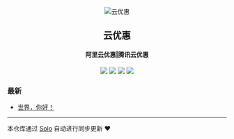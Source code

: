 <p align="center"><img alt="云优惠" src="https://static.b3log.org/images/brand/solo-32.png"></p><h2 align="center">
云优惠
</h2>

<h4 align="center">阿里云优惠|腾讯云优惠</h4>
<p align="center"><a title="云优惠" target="_blank" href="https://github.com/xieyunsong/solo-blog"><img src="https://img.shields.io/github/last-commit/xieyunsong/solo-blog.svg?style=flat-square&color=FF9900"></a>
<a title="GitHub repo size in bytes" target="_blank" href="https://github.com/xieyunsong/solo-blog"><img src="https://img.shields.io/github/repo-size/xieyunsong/solo-blog.svg?style=flat-square"></a>
<a title="Solo Version" target="_blank" href="https://github.com/88250/solo/releases"><img src="https://img.shields.io/badge/solo-3.6.7-f1e05a.svg?style=flat-square&color=blueviolet"></a>
<a title="Hits" target="_blank" href="https://github.com/88250/hits"><img src="https://hits.b3log.org/xieyunsong/solo-blog.svg"></a></p>

### 最新

* [世界，你好！](https://www.lovecloud.net.cn/hello-solo)



---

本仓库通过 [Solo](https://github.com/88250/solo) 自动进行同步更新 ❤️ 